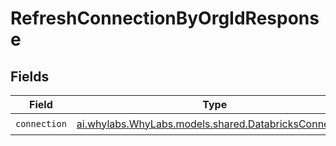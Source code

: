 # RefreshConnectionByOrgIdResponse


## Fields

| Field                                                                                                | Type                                                                                                 | Required                                                                                             | Description                                                                                          |
| ---------------------------------------------------------------------------------------------------- | ---------------------------------------------------------------------------------------------------- | ---------------------------------------------------------------------------------------------------- | ---------------------------------------------------------------------------------------------------- |
| `connection`                                                                                         | [ai.whylabs.WhyLabs.models.shared.DatabricksConnection](../../models/shared/DatabricksConnection.md) | :heavy_check_mark:                                                                                   | N/A                                                                                                  |